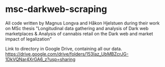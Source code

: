 # msc-darkweb-scraping
All code written by Magnus Longva and Håkon Hjelstuen during their work on MSc thesis "Longitudinal data gathering and analysis of Dark web marketplaces &amp; Analysis of cannabis retail on the Dark web and market impact of legalization"

Link to directory in Google Drive, containing all our data.
https://drive.google.com/drive/folders/153Iaz_UbMBZcrJG-1DkVQNar4XrGA6_z?usp=sharing
